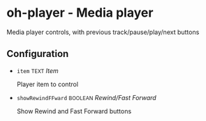 # oh-player - Media player

<!-- GENERATED componentDescription -->
Media player controls, with previous track/pause/play/next buttons
<!-- GENERATED /componentDescription -->

## Configuration

<!-- GENERATED props -->

- `item` <small>TEXT</small> _Item_

  Player item to control

- `showRewindFFward` <small>BOOLEAN</small> _Rewind/Fast Forward_

  Show Rewind and Fast Forward buttons

<!-- GENERATED /props -->
